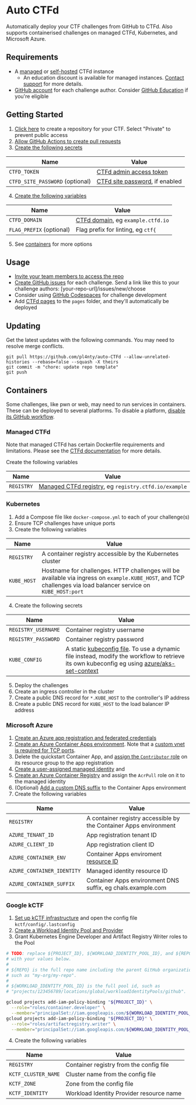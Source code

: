 # Auto CTFd

Automatically deploy your CTF challenges from GitHub to CTFd. Also supports containerised challenges on managed CTFd, Kubernetes, and Microsoft Azure.

## Requirements

* A [managed](https://docs.ctfd.io/hosted/management/creating-hosted-instances) or [self-hosted](https://docs.ctfd.io/docs/deployment/installation/) CTFd instance
  * An education discount is available for managed instances. [Contact support](https://ctfd.io/contact) for more details.
* [GitHub account](https://github.com/join) for each challenge author. Consider [GitHub Education](https://education.github.com/benefits) if you're eligible

## Getting Started

1. [Click here](https://github.com/new?template_name=auto-ctfd&template_owner=pl4nty) to create a repository for your CTF. Select "Private" to prevent public access
2. [Allow GitHub Actions to create pull requests](https://docs.github.com/en/repositories/managing-your-repositorys-settings-and-features/enabling-features-for-your-repository/managing-github-actions-settings-for-a-repository#preventing-github-actions-from-creating-or-approving-pull-requests)
3. [Create the following secrets](https://docs.github.com/en/actions/security-guides/encrypted-secrets#creating-encrypted-secrets-for-a-repository)

| Name | Value |
| ---- | ----- |
| `CTFD_TOKEN` | [CTFd admin access token](https://docs.ctfd.io/docs/api/getting-started#generating-an-admin-access-token) |
| `CTFD_SITE_PASSWORD` (optional) | [CTFd site password](https://docs.ctfd.io/hosted/security/setting-site-password), if enabled |

4. [Create the following variables](https://docs.github.com/en/actions/learn-github-actions/variables#creating-configuration-variables-for-a-repository)

| Name | Value |
| ---- | ----- |
| `CTFD_DOMAIN` | [CTFd domain](https://docs.ctfd.io/hosted/management/setting-custom-domains), eg `example.ctfd.io` |
| `FLAG_PREFIX` (optional) | Flag prefix for linting, eg `ctf{` |

5. See [containers](#containers) for more options

## Usage

* [Invite your team members to access the repo](https://docs.github.com/en/account-and-profile/setting-up-and-managing-your-personal-account-on-github/managing-access-to-your-personal-repositories/inviting-collaborators-to-a-personal-repository)
* [Create GitHub issues](https://docs.github.com/en/issues/tracking-your-work-with-issues/creating-an-issue) for each challenge. Send a link like this to your challenge authors: [your-repo-url]/issues/new/choose
* Consider using [GitHub Codespaces](https://github.com/features/codespaces) for challenge development
* Add [CTFd pages](https://docs.ctfd.io/docs/management/ctfcli/pages) to the `pages` folder, and they'll automatically be deployed

## Updating

Get the latest updates with the following commands. You may need to resolve merge conflicts.

```
git pull https://github.com/pl4nty/auto-CTFd --allow-unrelated-histories --rebase=false --squash -X theirs
git commit -m "chore: update repo template"
git push
```

## Containers

Some challenges, like pwn or web, may need to run services in containers. These can be deployed to several platforms. To disable a platform, [disable its GitHub workflow](https://docs.github.com/en/actions/using-workflows/disabling-and-enabling-a-workflow).

### Managed CTFd

Note that managed CTFd has certain Dockerfile requirements and limitations. Please see the [CTFd documentation](https://docs.ctfd.io/tutorials/challenges/deploying-challenges) for more details.

Create the following variables

| Name | Value |
| ---- | ----- |
| `REGISTRY` | [Managed CTFd registry](https://docs.ctfd.io/tutorials/challenges/deploying-challenges), eg `registry.ctfd.io/example` |

### Kubernetes

1. Add a Compose file like `docker-compose.yml` to each of your challenge(s)
2. Ensure TCP challenges have unique ports
3. Create the following variables

| Name | Value |
| ---- | ----- |
| `REGISTRY` | A container registry accessible by the Kubernetes cluster |
| `KUBE_HOST` | Hostname for challenges. HTTP challenges will be available via ingress on `example.KUBE_HOST`, and TCP challenges via load balancer service on `KUBE_HOST:port` |

4. Create the following secrets

| Name | Value |
| ---- | ----- |
| `REGISTRY_USERNAME` | Container registry username |
| `REGISTRY_PASSWORD` | Container registry password |
| `KUBE_CONFIG` | A static [kubeconfig file](https://kubernetes.io/docs/concepts/configuration/organize-cluster-access-kubeconfig/). To use a dynamic file instead, modify the workflow to retrieve its own kubeconfig eg using [azure/aks-set-context](https://github.com/Azure/aks-set-context) |

5. Deploy the challenges
6. Create an ingress controller in the cluster
7. Create a public DNS record for `*.KUBE_HOST` to the controller's IP address
8. Create a public DNS record for `KUBE_HOST` to the load balancer IP address

### Microsoft Azure

1. [Create an Azure app registration and federated credentials](https://learn.microsoft.com/en-us/azure/developer/github/connect-from-azure?tabs=azure-portal%2Clinux#use-the-azure-login-action-with-openid-connect)
2. [Create an Azure Container Apps environment](https://learn.microsoft.com/en-us/azure/container-apps/quickstart-portal). Note that a [custom vnet is required for TCP ports](https://learn.microsoft.com/en-us/azure/container-apps/ingress-overview#tcp).
3. Delete the quickstart Container App, and [assign the `Contributor` role](https://learn.microsoft.com/en-us/azure/role-based-access-control/role-assignments-steps) on its resource group to the app registration
4. [Create a user-assigned managed identity](https://learn.microsoft.com/en-us/entra/identity/managed-identities-azure-resources/how-manage-user-assigned-managed-identities#create-a-user-assigned-managed-identity) and
5. [Create an Azure Container Registry](https://learn.microsoft.com/en-us/azure/container-registry/container-registry-get-started-portal) and assign the `AcrPull` role on it to the managed identity
6. (Optional) [Add a custom DNS suffix](https://learn.microsoft.com/en-us/azure/container-apps/environment-custom-dns-suffix) to the Container Apps environment
6. Create the following variables

| Name | Value |
| ---- | ----- |
| `REGISTRY` | A container registry accessible by the Container Apps environment |
| `AZURE_TENANT_ID` | App registration tenant ID |
| `AZURE_CLIENT_ID` | App registration client ID |
| `AZURE_CONTAINER_ENV` | Container Apps enviroment [resource ID](https://learn.microsoft.com/en-us/azure/storage/common/storage-account-get-info?tabs=portal#get-the-resource-id-for-a-storage-account) |
| `AZURE_CONTAINER_IDENTITY` | Managed identity resource ID |
| `AZURE_CONTAINER_SUFFIX` | Container Apps environment DNS suffix, eg chals.example.com |

### Google kCTF

1. [Set up kCTF infrastructure](https://google.github.io/kctf/google-cloud.html) and open the config file `kctf/config/.lastconfig`
2. [Create a Workload Identity Pool and Provider](https://github.com/google-github-actions/auth#preferred-direct-workload-identity-federation)
3. Grant Kubernetes Engine Developer and Artifact Registry Writer roles to the Pool

```sh
# TODO: replace ${PROJECT_ID}, ${WORKLOAD_IDENTITY_POOL_ID}, and ${REPO}
# with your values below.
#
# ${REPO} is the full repo name including the parent GitHub organization,
# such as "my-org/my-repo".
#
# ${WORKLOAD_IDENTITY_POOL_ID} is the full pool id, such as
# "projects/123456789/locations/global/workloadIdentityPools/github".

gcloud projects add-iam-policy-binding "${PROJECT_ID}" \
  --role="roles/container.developer" \
  --member="principalSet://iam.googleapis.com/${WORKLOAD_IDENTITY_POOL_ID}/attribute.repository/${REPO}"
gcloud projects add-iam-policy-binding "${PROJECT_ID}" \
  --role="roles/artifactregistry.writer" \
  --member="principalSet://iam.googleapis.com/${WORKLOAD_IDENTITY_POOL_ID}/attribute.repository/${REPO}"
```

4. Create the following variables

| Name | Value |
| ---- | ----- |
| `REGISTRY` | Container registry from the config file |
| `KCTF_CLUSTER_NAME` | Cluster name from the config file |
| `KCTF_ZONE` | Zone from the config file |
| `KCTF_IDENTITY` | Workload Identity Provider resource name |
